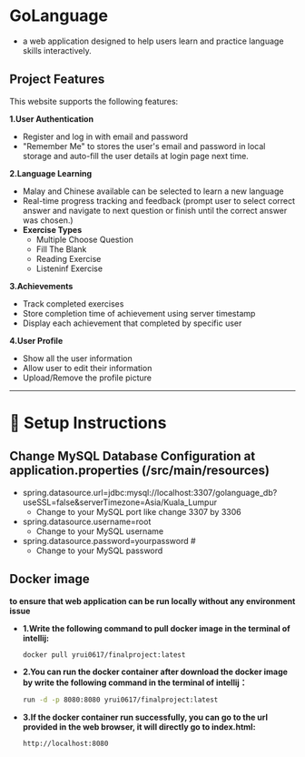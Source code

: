 # GoLanguage
  - a web application designed to help users learn and practice language skills interactively.


## Project Features
This website supports the following features:

**1.User Authentication**
  - Register and log in with email and password
  - "Remember Me" to stores the user's email and password in local storage and auto-fill the user details at login page next time. 

**2.Language Learning**
  - Malay and Chinese available can be selected to learn a new language
  - Real-time progress tracking and feedback (prompt user to select correct answer and navigate to next question or finish until the correct answer was chosen.)
  - **Exercise Types**
    - Multiple Choose Question
    - Fill The Blank
    - Reading Exercise
    - Listeninf Exercise

**3.Achievements**
  - Track completed exercises
  - Store completion time of achievement using server timestamp
  - Display each achievement that completed by specific user
 
**4.User Profile**
  - Show all the user information
  - Allow user to edit their information
  - Upload/Remove the profile picture
  

---

# 🔧 Setup Instructions

##  Change MySQL Database Configuration at application.properties (/src/main/resources)
  - spring.datasource.url=jdbc:mysql://localhost:3307/golanguage_db?useSSL=false&serverTimezone=Asia/Kuala_Lumpur
    - Change to your MySQL port like change 3307 by 3306
  - spring.datasource.username=root
    - Change to your MySQL username
  - spring.datasource.password=yourpassword   #
    - Change to your MySQL password

## Docker image
  **to ensure that web application can be run locally without any environment issue**
  
  - **1.Write the following command to pull docker image in the terminal of intellij:**
      ````bash
      docker pull yrui0617/finalproject:latest
  - **2.You can run the docker container after download the docker image by write the following command in the terminal of intellij：**
      ````bash
      run -d -p 8080:8080 yrui0617/finalproject:latest
  - **3.If the docker container run successfully, you can go to the url provided in the web browser, it will directly go to index.html:**
      ````bash
      http://localhost:8080

